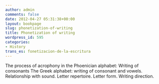 ```yaml
---
author: admin
comments: false
date: 2012-04-27 05:31:38+00:00
layout: bookpage
slug: phonetization-of-writing
title: Phonetization of writing
wordpress_id: 595
categories:
- History
trans_es: fonetizacion-de-la-escritura
---
```


The process of acrophony in the Phoenician alphabet: Writing of  consonants The Greek alphabet: writing of consonant and vowels. Relationship with sound. Letter repertoire. Letter form. Writing direction.
